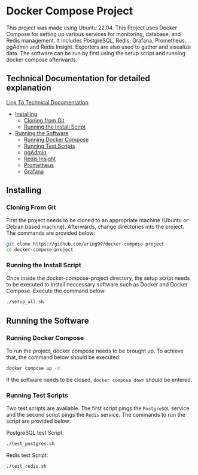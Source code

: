 # Docker Compose Project
This project was made using Ubuntu 22.04. This Project uses Docker Compose for setting up various services for monitoring, database, and Redis management. It includes PostgreSQL, Redis, Grafana, Prometheus, pgAdmin and Redis Insight. Exporters are also used to gather and visualize data.
 The software can be run by first using the setup script and running docker compose afterwards.
## Technical Documentation for detailed explanation
[Link To Technical Documentation]()
<!-- toc -->
- [Installing](#installing)
  - [Cloning from Git](#cloning-from-git)
  - [Running the Install Script](#running-the-install-script)
- [Running the Software](#running-the-software)
  - [Running Docker Compose](#running-docker-compose)
  - [Running Test Scripts](#running-test-scripts)
  - [pgAdmin](#pgadmin)
  - [Redis Insight](#redis-insight)
  - [Prometheus](#prometheus)
  - [Grafana](#grafana)
<!-- tocstop -->
## Installing

### Cloning From Git
First the project needs to be cloned to an appropriate machine (Ubuntu or Debian based machine). Afterwards, change directories into the project. The commands are provided below:
```bash
git clone https://github.com/aring99/docker-compose-project
cd docker-compose-project
```
### Running the Install Script
Once inside the docker-compose-project directory, the setup script needs to be executed to install neccessary software such as Docker and Docker Compose. Execute the command below:
```bash
./setup_all.sh
```

## Running the Software

### Running Docker Compose
To run the project, docker compose needs to be brought up. To achieve that, the command below should be executed:
```bash
docker compose up -d
```
If the software needs to be closed, ```docker compose down``` should be entered.

### Running Test Scripts
Two test scripts are available. The first script pings the ```PostgreSQL``` service and the second script pings the ```Redis``` service. The commands to run the script are provided below:

PostgreSQL test Script:
```bash
./test_postgres.sh
```

Redis test Script:
```bash
./test_redis.sh
```
